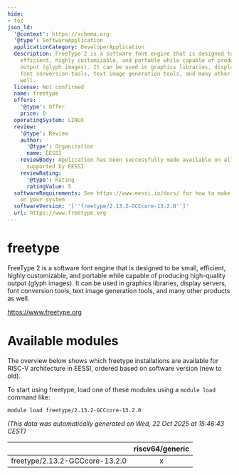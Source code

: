 ```yaml
---
hide:
- toc
json_ld:
  '@context': https://schema.org
  '@type': SoftwareApplication
  applicationCategory: DeveloperApplication
  description: FreeType 2 is a software font engine that is designed to be small,
    efficient, highly customizable, and portable while capable of producing high-quality
    output (glyph images). It can be used in graphics libraries, display servers,
    font conversion tools, text image generation tools, and many other products as
    well.
  license: Not confirmed
  name: freetype
  offers:
    '@type': Offer
    price: 0
  operatingSystem: LINUX
  review:
    '@type': Review
    author:
      '@type': Organization
      name: EESSI
    reviewBody: Application has been successfully made available on all architectures
      supported by EESSI
    reviewRating:
      '@type': Rating
      ratingValue: 5
  softwareRequirements: See https://www.eessi.io/docs/ for how to make EESSI available
    on your system
  softwareVersion: '[''freetype/2.13.2-GCCcore-13.2.0'']'
  url: https://www.freetype.org
---
```


freetype
========


FreeType 2 is a software font engine that is designed to be small, efficient, highly customizable, and portable while capable of producing high-quality output (glyph images). It can be used in graphics libraries, display servers, font conversion tools, text image generation tools, and many other products as well.

https://www.freetype.org
# Available modules


The overview below shows which freetype installations are available for RISC-V architecture in EESSI, ordered based on software version (new to old).

To start using freetype, load one of these modules using a `module load` command like:

```shell
module load freetype/2.13.2-GCCcore-13.2.0
```

*(This data was automatically generated on Wed, 22 Oct 2025 at 15:46:43 CEST)*

| |riscv64/generic|
| :---: | :---: |
|freetype/2.13.2-GCCcore-13.2.0|x|
